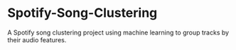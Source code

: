 # Spotify-Song-Clustering
A Spotify song clustering project using machine learning to group tracks by their audio features.
